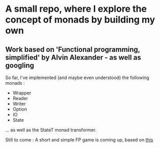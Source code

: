 # A small repo, where I explore the concept of monads by building my own

## Work based on 'Functional programming, simplified' by Alvin Alexander - as well as googling

So far, I've implemented (and maybe even understood) the following monads :

* Wrapper
* Reader
* Writer
* Option
* IO
* State

...  as well as the StateT monad transformer.

Still to come : A short and simple FP game is coming up, based on [this](https://github.com/jdegoes/lambdaconf-2014-introgame)